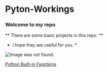 # Pyton-Workings

### Welcome to my repo

** There are some basic projects in this repo. **
* I hope they are useful for you. *

![Image was not found.](https://www.python.org/static/img/python-logo.png)

[Python Built-in Functions](https://docs.python.org/3/library/functions.html)
